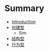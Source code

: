 # Summary

* [Introduction](README.md)
* [创建型](chuang_jian_xing.md)
   * Sim
* [结构型](jie_gou_xing.md)
* [行为型](xing_wei_xing.md)

